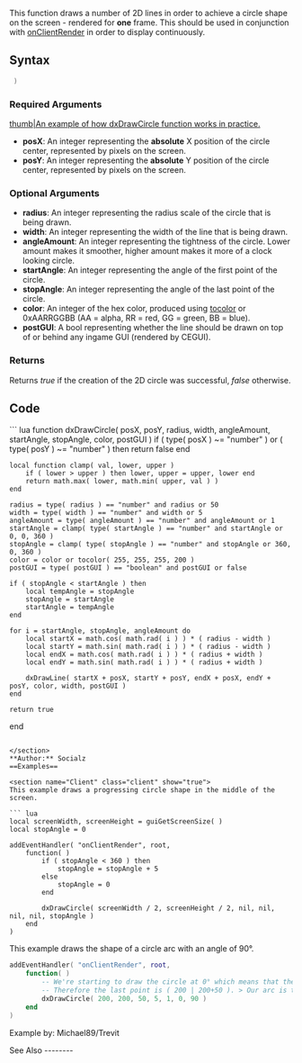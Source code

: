 <lowercasetitle/>

This function draws a number of 2D lines in order to achieve a circle shape on the screen - rendered for **one** frame. This should be used in conjunction with [onClientRender](/docs/onClientRender.md "wikilink") in order to display continuously.

Syntax
------

``` lua
 )
```

### Required Arguments

[thumb|An example of how dxDrawCircle function works in practice.](/docs/Image:DxDrawCircle_example.png.md "wikilink")

-   **posX**: An integer representing the **absolute** X position of the circle center, represented by pixels on the screen.
-   **posY**: An integer representing the **absolute** Y position of the circle center, represented by pixels on the screen.

### Optional Arguments

-   **radius**: An integer representing the radius scale of the circle that is being drawn.
-   **width**: An integer representing the width of the line that is being drawn.
-   **angleAmount**: An integer representing the tightness of the circle. Lower amount makes it smoother, higher amount makes it more of a clock looking circle.
-   **startAngle**: An integer representing the angle of the first point of the circle.
-   **stopAngle**: An integer representing the angle of the last point of the circle.
-   **color**: An integer of the hex color, produced using [tocolor](/docs/tocolor.md "wikilink") or 0xAARRGGBB (AA = alpha, RR = red, GG = green, BB = blue).
-   **postGUI**: A bool representing whether the line should be drawn on top of or behind any ingame GUI (rendered by CEGUI).

### Returns

Returns *true* if the creation of the 2D circle was successful, *false* otherwise.

Code
----

<section name="Client" class="client" show="true">
``` lua
function dxDrawCircle( posX, posY, radius, width, angleAmount, startAngle, stopAngle, color, postGUI )
    if ( type( posX ) ~= "number" ) or ( type( posY ) ~= "number" ) then
        return false
    end
    
    local function clamp( val, lower, upper )
        if ( lower > upper ) then lower, upper = upper, lower end
        return math.max( lower, math.min( upper, val ) )
    end
    
    radius = type( radius ) == "number" and radius or 50
    width = type( width ) == "number" and width or 5
    angleAmount = type( angleAmount ) == "number" and angleAmount or 1
    startAngle = clamp( type( startAngle ) == "number" and startAngle or 0, 0, 360 )
    stopAngle = clamp( type( stopAngle ) == "number" and stopAngle or 360, 0, 360 )
    color = color or tocolor( 255, 255, 255, 200 )
    postGUI = type( postGUI ) == "boolean" and postGUI or false
    
    if ( stopAngle < startAngle ) then
        local tempAngle = stopAngle
        stopAngle = startAngle
        startAngle = tempAngle
    end
    
    for i = startAngle, stopAngle, angleAmount do
        local startX = math.cos( math.rad( i ) ) * ( radius - width )
        local startY = math.sin( math.rad( i ) ) * ( radius - width )
        local endX = math.cos( math.rad( i ) ) * ( radius + width )
        local endY = math.sin( math.rad( i ) ) * ( radius + width )
    
        dxDrawLine( startX + posX, startY + posY, endX + posX, endY + posY, color, width, postGUI )
    end
    
    return true
end
```

</section>
**Author:** Socialz
==Examples==

<section name="Client" class="client" show="true">
This example draws a progressing circle shape in the middle of the screen.

``` lua
local screenWidth, screenHeight = guiGetScreenSize( )
local stopAngle = 0

addEventHandler( "onClientRender", root,
    function( )
        if ( stopAngle < 360 ) then
            stopAngle = stopAngle + 5
        else
            stopAngle = 0
        end
        
        dxDrawCircle( screenWidth / 2, screenHeight / 2, nil, nil, nil, nil, stopAngle )
    end
)
```

</section>
<section name="Client" class="client" show="true">
This example draws the shape of a circle arc with an angle of 90°.

``` lua
addEventHandler( "onClientRender", root, 
    function( )
        -- We're starting to draw the circle at 0° which means that the first point of the arc is ( 200+50 | 200 )
        -- Therefore the last point is ( 200 | 200+50 ). > Our arc is the "lower right" quarter of the circle.
        dxDrawCircle( 200, 200, 50, 5, 1, 0, 90 )
    end
)
```

Example by: Michael89/Trevit

</section>
See Also
--------
